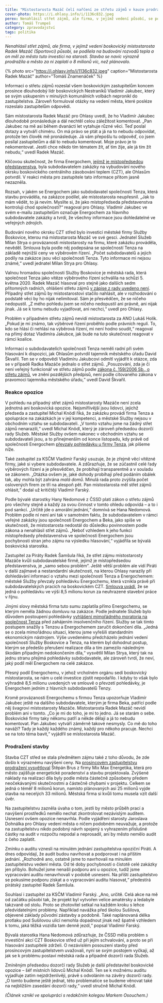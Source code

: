 ```yaml
---
title: "Místostarosta Mazáč čelí nařčení ze střetu zájmů v kauze prodražené stavby CZT"
cover-photo: https://i.ohlasy.info/i/1136c832.jpeg
perex: Nenahlásil střet zájmů, ale firma, v jejímž vedení působí, se podílela na budování rozvodů tepla a on měl za město tuto investici na starosti.
author: Tomáš Trumpeš
category: zpravodajství
tags: politika
---
```


*Nenahlásil střet zájmů, ale firma, v jejímž vedení boskovický místostarosta Radek Mazáč (Sportovci) působí, se podílela na budování rozvodů tepla a on měl za město tuto investici na starosti. Stavba se navíc výrazně prodražila a město za ni zaplatí o 8 milionů víc, než plánovalo.*

{% photo src="https://i.ohlasy.info/i/1136c832.jpeg" caption="Místostarosta Radek Mazáč" author="Tomáš Znamenáček" %}

Informaci o střetu zájmů rozeslal všem boskovickým zastupitelům koncem prosince dlouhodobý lídr boskovických Nestraníků Vladimír Jakubec, který se svým uskupením v minulých komunálních volbách nepronikl do zastupitelstva. Zároveň formuloval otázky na vedení města, které posléze rozeslalo zastupitelům odpovědi.

Sám místostarosta Radek Mazáč pro Ohlasy uvedl, že ho Vladimír Jakubec dlouhodobě pronásleduje a dál nechtěl celou záležitost komentovat. „Pan Jakubec na mě asi během dvanácti let vytahuje různé věci. Teď poslal dotazy a vytváří chiméru. On má právo se ptát a já na to nebudu odpovídat, protože ten člověk mě pronásleduje. Já vám přepošlu tu odpověď, co jsem posílal zastupitelům a dál to nebudu komentovat. Moje právo je to nekomentovat. Jestli chce někdo tím tématem žít, ať tím žije, ale já tím žít nebudu,“ uvedl Radek Mazáč.

Klíčovou skutečnost, že firma Energochem, [jejímž je místopředsedou představenstva](https://or.justice.cz/ias/ui/rejstrik-firma.vysledky?subjektId=895869&typ=PLATNY), byla subdodavatelem zakázky na vybudování nového okrsku boskovického centrálního zásobování teplem (CZT), ale Ohlasům potvrdil. V reakci města pro zastupitele tato informace přitom jasně nezazněla.

Rozsah, v jakém se Energochem jako subdodavatel společnosti Tenza, která stavbu prováděla, na zakázce podílel, ale místostarosta neupřesnil. „Jak to mám vědět, to já nevím. Myslíte si, že jako místopředseda představenstva kontroluji chod společnosti?“ reagoval pro Ohlasy. Vladimír Jakubec ve svém e-mailu zastupitelům označuje Energochem za hlavního subdodavatele zakázky a tvrdí, že všechny informace jsou dohledatelné ve veřejných zdrojích. 

Budování nového okrsku CZT střed bylo investicí městské firmy Služby Boskovice, kterou má místostarosta Mazáč ve své gesci. Jednatel Služeb Milan Strya o provázanosti místostarosty na firmu, které zakázku prováděla, nevěděl. Smlouva byla podle něj podepsána se společností Tenza na základě nejnižší ceny ve výběrovém řízení. „Počet subdodavatelů a jejich podíly na zakázce jsou věcí společnosti Tenza. Tyto informace mi nejsou známé,“ uvedl jednatel Milan Strya pro Ohlasy.

Valnou hromadou společnosti Služby Boskovice je městská rada, která společnost Tenza jako vítěze výběrového řízení schválila na schůzi 5. května 2020. Radek Mazáč hlasoval pro stejně jako dalších sedm přítomných radních, ohlášení střetu zájmů [v zápise z rady uvedeno není](https://boskovice.cz/assets/File.ashx?id_org=832&id_dokumenty=39256). Případný střet zájmů by místostarostovi stačilo nahlásit, ale v rozhodování o podstatě věci by ho nijak nelimitoval. Sám je přesvědčen, že se ničeho nedopustil. „Z mého pohledu jsem se ničeho nedopustil ani právně, ani nijak jinak. Já se k tomu nebudu vyjadřovat, ani nechci,“ uvedl pro Ohlasy.

Problém v případném střetu zájmů nevidí místostarosta za ANO Lukáš Holík. „Pokud je mi známo, tak výběrové řízení proběhlo podle právních regulí. To, kdo se hlásí či nehlásí na výběrová řízení, mi není hodno soudit,“ reagoval na přímý dotaz Vladimíra Jakubce, jak bude na tuto skutečnost reagovat v rámci koalice. 

Informaci o subdodavatelích společnosti Tenza neměli radní při svém hlasování k dispozici, jak Ohlasům potvrdil tajemník městského úřadu David Škvařil. Ten se v odpovědi Vladimíru Jakubcovi odmítl vyjádřit k otázce, zda se v případě Radka Mazáče jednalo o střet zájmů. „Posuzování, zda je či není veřejný funkcionář ve střetu zájmů podle [zákona č. 159/2006 Sb., o střetu zájmů](https://www.zakonyprolidi.cz/cs/2006-159), ve znění pozdějších předpisů, není podle citovaného zákona v pravomoci tajemníka městského úřadu,“ uvedl David Škvařil.

### Reakce opozice

V pohledu na případný střet zájmů místostarosty Mazáče není zcela jednotná ani boskovická opozice. Nejsmířlivější jsou lidovci, jejichž předseda a zastupitel Michal Knödl říká, že zakázku provádí firma Tenza a spolupráce na zakázkách je v její kompetenci, a městské Služby nejsou v obchodním vztahu se subdodavateli. „V tomto vztahu jsme na žádný střet zájmů nenarazili,“ uvedl Michal Knödl, který je zároveň předsedou dozorčí rady Služeb. Městské Služby ovšem nakonec v obchodním vztahu se subdodavateli jsou, a to přinejmenším od konce listopadu, kdy právě od společnosti Energochem [převzaly pohledávku u firmy Tenza](https://www.hlidacstatu.cz/Detail/15014415), jak píšeme níže.

Také zastupitel za KSČM Vladimír Farský usuzuje, že je zřejmě věcí vítězné firmy, jaké si vybere subdodavatele. A zdůrazňuje, že se zúčastnil celé řady výběrových řízení a je přesvědčen, že probíhají transparentně a v souladu se zákonem. „Otázka ovšem je, jaké dohody probíhají před podáním obálek tak, aby mohla být zahrána *malá domů*. Minulá rada proto zvýšila počet oslovených firem ze tří na alespoň pět. Pan místostarosta měl střet zájmů ohlásit,“ dodal už kritičtěji Vladimír Farský.

Podle bývalé starostky Hany Nedomové z ČSSD platí zákon o střetu zájmů pro všechny stejně a každý za svou činnost v tomto ohledu odpovídá – a to i pod sankcí. „Určitě jde o amorální jednání,“ domnívá se Hana Nedomová. Problém podle ní není ani tak v samotném faktu, že subdodavatelem v rámci veřejné zakázky jsou společnosti Energochem a Beka, jako spíše ve skutečnosti, že místostarosta nedostál do důsledku povinnostem podle zákona a nenahlásil střet zájmů. „Neboť vzhledem k jeho funkci místopředsedy představenstva ve společnosti Energochem jsou pochybnosti stran jeho zájmu na výsledku hlasování,“ vyjádřila se bývalá boskovická starostka.

Zastupitel za Piráty Radek Šamšula říká, že střet zájmu místostarosty Mazáče kvůli subdodavatelské firmě, jejímž je místopředsedou představenstva, je „samo sebou problém“. Ještě větší problém ale vidí Piráti v další zajímavé a nestandardní skutečnosti, na kterou Ohlasy narazily při dohledávání informací o vztahu mezi společností Tenza a Energochemem: městské Služby převzaly pohledávku Energochemu, která vznikla právě při subdodavatelských pracích na boskovickém CZT. [Smlouva uvádí](https://www.hlidacstatu.cz/Detail/15014415), že se jedná o pohledávku ve výši 8,5 milionu korun za neuhrazené stavební práce v říjnu. 

Jinými slovy městská firma tuto sumu zaplatila přímo Energochemu, se kterým neměla žádnou domluvu na zakázce. Podle jednatele Služeb bylo důvodem postoupení pohledávky [vyhlášení mimořádného moratoria na společnost Tenza](https://isir.justice.cz/isir/ueu/evidence_upadcu_detail.do?id=AD20214740BB6BE2E05333F21FACD2EB) před zahájením insolvenčního řízení. Služby se tak tímto postupem snažily s Tenzou a Energochemem zaručit dokončení díla. „Jedná se o zcela mimořádnou situaci, kterou jsme vyřešili standardním ekonomickým nástrojem. Výše uvedenému předcházelo jednání vedení společností Služby Boskovice a Tenza, na kterém byl dohodnut postup, kterým se předešlo přerušení realizace díla a tím zamezilo následným škodám případným nedokončením díla,“ vysvětlil Milan Strya, který tak na jednu stranu přejímá pohledávky subdodavatele, ale zároveň tvrdí, že neví, jaký podíl měl Energochem na celé zakázce.

Přesný podíl Energochemu, v jehož vrcholném orgánu sedí boskovický místostarosta, se nám u celé investice zjistit nepodařilo. I kdyby to však bylo výhradně 8,5 milionu uvedených ve smlouvě o převzetí pohledávky, je Energochem jedním z hlavních subdodavatelů Tenzy.

Kromě provázanosti Energochemu s firmou Tenza upozorňuje Vladimír Jakubec ještě na dalšího subdodavatele, kterým je firma Beka, patřící podle něj švagrovi místostarosty Mazáče. Místostarosta Radek Mazáč nevidí problém ani v tomto. „Co je mi do toho, je mi to jedno. Já se starám o sebe. Boskovické firmy taky někomu patří a někde dělají a já to nebudu komentovat. Pan Jakubec vytváří záměrně takové nesmysly. Co mě do toho naváží? Tady je každý každého známý, každý pro někoho pracuje. Nechci se na toto téma bavit,“ vyjádřil se místostarosta Mazáč.

### Prodražení stavby

Stavba CZT střed se stala předmětem zájmu také z toho důvodu, že zde došlo k výraznému navýšení ceny. Na [prosincovém zastupitelstvu prodražení vysvětloval](https://ohlasy.info/clanky/2020/12/zastupitelstvo.html) Štěpán Brus z firmy Mix Max Energetika, která pro město zajišťuje energetické poradenství a stavbu projektovala. Zvýšené náklady na realizaci díla byly podle města částečně způsobeny předem neočekávanými skutečnostmi a částečně chybami v projektu. Celkem se jedná o téměř 8 milionů korun, namísto plánovaných asi 25 milionů vyjde stavba na necelých 33 milionů. Městská firma si kvůli tomu musela vzít další úvěr.

Na zastupitelstvu zazněla úvaha o tom, jestli by město průběh prací a navýšení prostředků nemělo nechat zkontrolovat nezávislým auditem. Usnesení ovšem opozice nenavrhla. Podle vyjádření starosty Jaroslava Dohnálka pro Ohlasy vedení města o ničem podobném neuvažuje, a protože na zastupitelstvu nikdo podobný návrh spojený s vyhrazením příslušné částky na audit v rozpočtu nepodal a neprosadil, ani by město nemělo audit z čeho zaplatit.

Zmínku o auditu vznesli na minulém jednání zastupitelstva opoziční Piráti. A dnes odpovídají, že audit budou navrhovat a podporovat i na příštím jednání. „Rozhodně ano, ostatně jsme to navrhovali na minulém zastupitelstvu vedení města. Od té doby pochybností o čistotě celé zakázky jen přibylo. Bohužel jsme nenašli podporu ani u opozice, tudíž jsme vypracování auditu nenavrhovali v podobě usnesení. Na příští zastupitelstvo se pokusíme podporu získat a o vypracování auditu hlasovat,“ předestírá pirátský zastupitel Radek Šamšula.

Souhlasí i zastupitel za KSČM Vladimír Farský. „Ano, určitě. Celá akce na mě od začátku působí tak, že projekt byl vytvořen velice amatérsky a ledabyle takzvaně od stolu. Proto se zhotovitel setkal na každém kroku s lehce předvídatelnými problémy. Například navážka před školou Sušilova, objevené základy původní zástavby a podobně. Také naplánovaná délka protlaku pod Sušilovou ulicí nemohla dopadnout jinak než špatně vzhledem k tomu, jaká těžká vozidla tam denně jezdí,“ popsal Vladimír Farský.

Bývalá starostka Hana Nedomová zdůrazňuje, že ČSSD měla problém s investiční akcí CZT Boskovice střed už při jejím schvalování, a proto se při hlasování zastupitelé zdrželi. O nezávislém posouzení stavby před prosincovým zastupitelstvem uvažovali, nyní se svým postojem vyčkají, až jak se k problému postaví městská rada a případně dozorčí rada Služeb.

Zmíněným předsedou dozorčí rady Služeb je další představitel boskovické opozice – šéf místních lidovců Michal Knödl. Ten se k možnému auditu vyjadřuje zatím nejzdrženlivěji, právě s odvoláním na závěry dozorčí rady. „O tomto budeme ještě jednat, této problematice se budeme věnovat také na nejbližším zasedání dozorčí rady,“ uvedl stručně Michal Knödl.

*(Článek vznikl ve spolupráci s redakčním kolegou Markem Osouchem.)*

